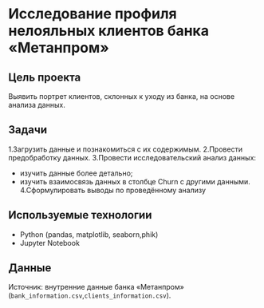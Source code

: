 # Исследование профиля нелояльных клиентов банка «Метанпром»

## Цель проекта  
Выявить портрет клиентов, склонных к уходу из банка, на основе анализа данных.

## Задачи  
1.Загрузить данные и познакомиться с их содержимым.
2.Провести предобработку данных.
3.Провести исследовательский анализ данных:
   - изучить данные более детально;
   - изучить взаимосвязь данных в столбце Сhurn с другими данными.
4.Сформулировать выводы по проведённому анализу

## Используемые технологии  
- Python (pandas, matplotlib, seaborn,phik)  
- Jupyter Notebook  

## Данные  
Источник: внутренние данные банка «Метанпром» (`bank_information.csv`,`clients_information.csv`).